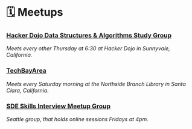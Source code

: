 # 🗓️ Meetups

### [Hacker Dojo Data Structures & Algorithms Study Group](https://www.meetup.com/hackerdojo/events/307471377/?eventOrigin=group_events_list)

_Meets every other Thursday at 6:30 at Hacker Dojo in Sunnyvale, California._

### [TechBayArea](https://www.meetup.com/techbayarea/)

_Meets every Saturday morning at the Northside Branch Library in Santa Clara, California._

### [SDE Skills Interview Meetup Group](https://www.meetup.com/skillets/)

_Seattle group, that holds online sessions Fridays at 4pm._
